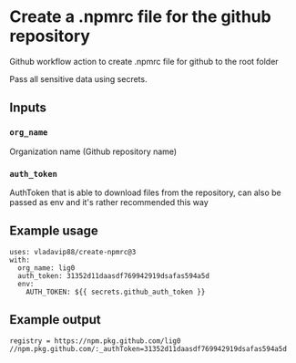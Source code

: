 # Create a .npmrc file for the github repository

Github workflow action to create .npmrc file for github to the root folder

Pass all sensitive data using secrets.

## Inputs

### `org_name`

Organization name (Github repository name)

### `auth_token`

AuthToken that is able to download files from the repository, can also be passed as env and it's rather recommended this way


## Example usage

```ylm
uses: vladavip88/create-npmrc@3
with:
  org_name: lig0
  auth_token: 31352d11daasdf769942919dsafas594a5d
  env:
    AUTH_TOKEN: ${{ secrets.github_auth_token }}
```

## Example output

```npmrc
registry = https://npm.pkg.github.com/lig0
//npm.pkg.github.com/:_authToken=31352d11daasdf769942919dsafas594a5d
```
